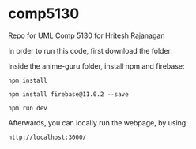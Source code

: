 # comp5130
Repo for UML Comp 5130 for Hritesh Rajanagan

In order to run this code, first download the folder.

Inside the anime-guru folder, install npm and firebase:
```
npm install

npm install firebase@11.0.2 --save

npm run dev
```

Afterwards, you can locally run the webpage, by using:

```
http://localhost:3000/
```

